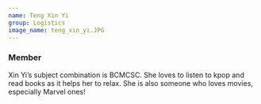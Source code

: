 ```yaml
---
name: Teng Xin Yi
group: Logistics
image_name: teng_xin_yi.JPG
---
```


### Member

Xin Yi’s subject combination is BCMCSC. She loves to listen to kpop and read books as it helps her to relax. She is also someone who loves movies, especially Marvel ones! 